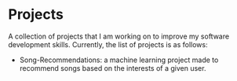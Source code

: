 # Projects
A collection of projects that I am working on to improve my software development skills. Currently, the list of projects is as follows:
- Song-Recommendations: a machine learning project made to recommend songs based on the interests of a given user.
